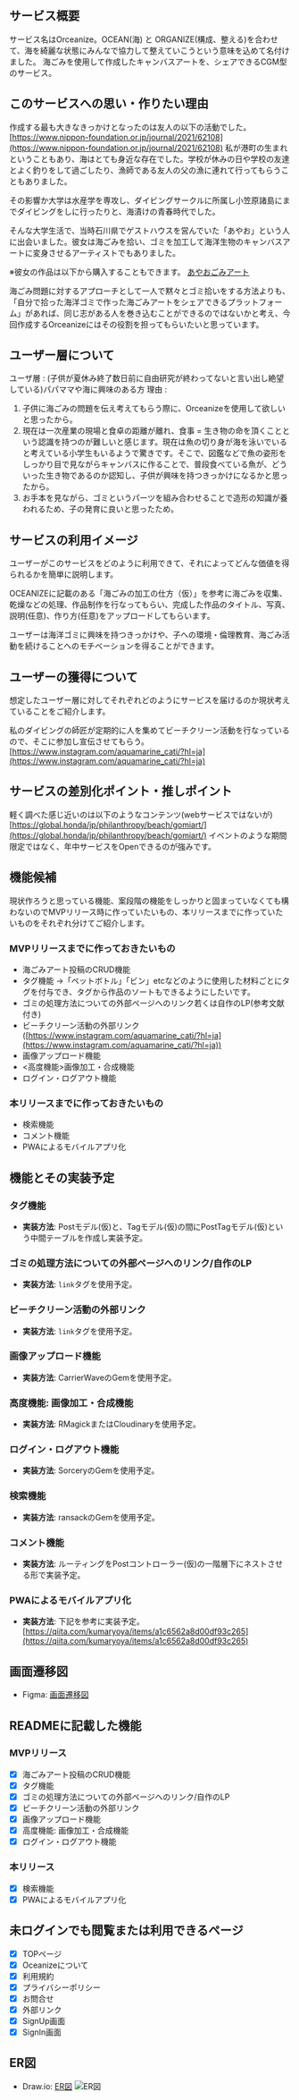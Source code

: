 ## サービス概要

サービス名はOrceanize。OCEAN(海) と ORGANIZE(構成、整える)を合わせて、海を綺麗な状態にみんなで協力して整えていこうという意味を込めて名付けました。
海ごみを使用して作成したキャンバスアートを、シェアできるCGM型のサービス。

## このサービスへの思い・作りたい理由

作成する最も大きなきっかけとなったのは友人の以下の活動でした。
[https://www.nippon-foundation.or.jp/journal/2021/62108](https://www.nippon-foundation.or.jp/journal/2021/62108)
私が港町の生まれということもあり、海はとても身近な存在でした。学校が休みの日や学校の友達とよく釣りをして過ごしたり、漁師である友人の父の漁に連れて行ってもらうこともありました。

その影響か大学は水産学を専攻し、ダイビングサークルに所属し小笠原諸島にまでダイビングをしに行ったりと、海漬けの青春時代でした。

そんな大学生活で、当時石川県でゲストハウスを営んでいた「あやお」という人に出会いました。彼女は海ごみを拾い、ゴミを加工して海洋生物のキャンバスアートに変身させるアーティストでもありました。

※彼女の作品は以下から購入することもできます。
[あやおごみアート](https://ayaogomi.com/)

海ごみ問題に対するアプローチとして一人で黙々とゴミ拾いをする方法よりも、「自分で拾った海洋ゴミで作った海ごみアートをシェアできるプラットフォーム」があれば、同じ志がある人を巻き込むことができるのではないかと考え、今回作成するOrceanizeにはその役割を担ってもらいたいと思っています。

## ユーザー層について

ユーザ層 : (子供が夏休み終了数日前に自由研究が終わってないと言い出し絶望している)パパママや海に興味のある方
理由 :

1. 子供に海ごみの問題を伝え考えてもらう際に、Orceanizeを使用して欲しいと思ったから。
2. 現在は一次産業の現場と食卓の距離が離れ、食事 = 生き物の命を頂くことという認識を持つのが難しいと感じます。現在は魚の切り身が海を泳いでいると考えている小学生もいるようで驚きです。そこで、図鑑などで魚の姿形をしっかり目で見ながらキャンバスに作ることで、普段食べている魚が、どういった生き物であるのか認知し、子供が興味を持つきっかけになるかと思ったから。
3. お手本を見ながら、ゴミというパーツを組み合わせることで造形の知識が養われるため、子の発育に良いと思ったため。

## サービスの利用イメージ

ユーザーがこのサービスをどのように利用できて、それによってどんな価値を得られるかを簡単に説明します。

OCEANIZEに記載のある「海ごみの加工の仕方（仮）」を参考に海ごみを収集、乾燥などの処理、作品制作を行なってもらい、完成した作品のタイトル、写真、説明(任意)、作り方(任意)をアップロードしてもらいます。

ユーザーは海洋ゴミに興味を持つきっかけや、子への環境・倫理教育、海ごみ活動を続けることへのモチベーションを得ることができます。

## ユーザーの獲得について

想定したユーザー層に対してそれぞれどのようにサービスを届けるのか現状考えていることをご紹介します。

私のダイビングの師匠が定期的に人を集めてビーチクリーン活動を行なっているので、そこに参加し宣伝させてもらう。
[https://www.instagram.com/aquamarine_cati/?hl=ja](https://www.instagram.com/aquamarine_cati/?hl=ja)

## サービスの差別化ポイント・推しポイント

軽く調べた感じ近いのは以下のようなコンテンツ(webサービスではないが)
[https://global.honda/jp/philanthropy/beach/gomiart/](https://global.honda/jp/philanthropy/beach/gomiart/)
イベントのような期間限定ではなく、年中サービスをOpenできるのが強みです。

## 機能候補

現状作ろうと思っている機能、案段階の機能をしっかりと固まっていなくても構わないのでMVPリリース時に作っていたいもの、本リリースまでに作っていたいものをそれぞれ分けてご紹介します。

### MVPリリースまでに作っておきたいもの

- 海ごみアート投稿のCRUD機能
- タグ機能
→「ペットボトル」「ビン」etcなどのように使用した材料ごとにタグを付与でき、タグから作品のソートもできるようにしたいです。
- ゴミの処理方法についての外部ページへのリンク若くは自作のLP(参考文献付き)
- ビーチクリーン活動の外部リンク([https://www.instagram.com/aquamarine_cati/?hl=ja](https://www.instagram.com/aquamarine_cati/?hl=ja))
- 画像アップロード機能
- <高度機能>画像加工・合成機能
- ログイン・ログアウト機能

### 本リリースまでに作っておきたいもの

- 検索機能
- コメント機能
- PWAによるモバイルアプリ化

## 機能とその実装予定

### タグ機能
- **実装方法**: Postモデル(仮)と、Tagモデル(仮)の間にPostTagモデル(仮)という中間テーブルを作成し実装予定。

### ゴミの処理方法についての外部ページへのリンク/自作のLP
- **実装方法**: `link`タグを使用予定。

### ビーチクリーン活動の外部リンク
- **実装方法**: `link`タグを使用予定。

### 画像アップロード機能
- **実装方法**: CarrierWaveのGemを使用予定。

### 高度機能: 画像加工・合成機能
- **実装方法**: RMagickまたはCloudinaryを使用予定。

### ログイン・ログアウト機能
- **実装方法**: SorceryのGemを使用予定。

### 検索機能
- **実装方法**: ransackのGemを使用予定。

### コメント機能
- **実装方法**: ルーティングをPostコントローラー(仮)の一階層下にネストさせる形で実装予定。

### PWAによるモバイルアプリ化
- **実装方法**: 下記を参考に実装予定。
[https://qiita.com/kumaryoya/items/a1c6562a8d00df93c265](https://qiita.com/kumaryoya/items/a1c6562a8d00df93c265)

## 画面遷移図
- Figma: [画面遷移図](https://www.figma.com/file/8riyMJZfu0Fy8BDb5C0idd/%E7%94%BB%E9%9D%A2%E9%81%B7%E7%A7%BB%E5%9B%B3?type=design&node-id=0%3A1&mode=design&t=rKMhkThrVv0XfyhR-1)

## READMEに記載した機能

### MVPリリース
- [x] 海ごみアート投稿のCRUD機能
- [x] タグ機能
- [x] ゴミの処理方法についての外部ページへのリンク/自作のLP
- [x] ビーチクリーン活動の外部リンク
- [x] 画像アップロード機能
- [x] 高度機能: 画像加工・合成機能
- [x] ログイン・ログアウト機能

### 本リリース
- [x] 検索機能
- [x] PWAによるモバイルアプリ化

## 未ログインでも閲覧または利用できるページ
- [x] TOPページ
- [x] Oceanizeについて
- [x] 利用規約
- [x] プライバシーポリシー
- [x] お問合せ
- [x] 外部リンク
- [x] SignUp画面
- [x] SignIn画面

## ER図
- Draw.io: [ER図](https://drive.google.com/file/d/1ERuznY6CfGdyTzhuDkV-pXwzFLocjjqp/view?usp=sharing)
![ER図](https://i.gyazo.com/62bfce6b5620491c25dc4e8694cd5ca9.png)
